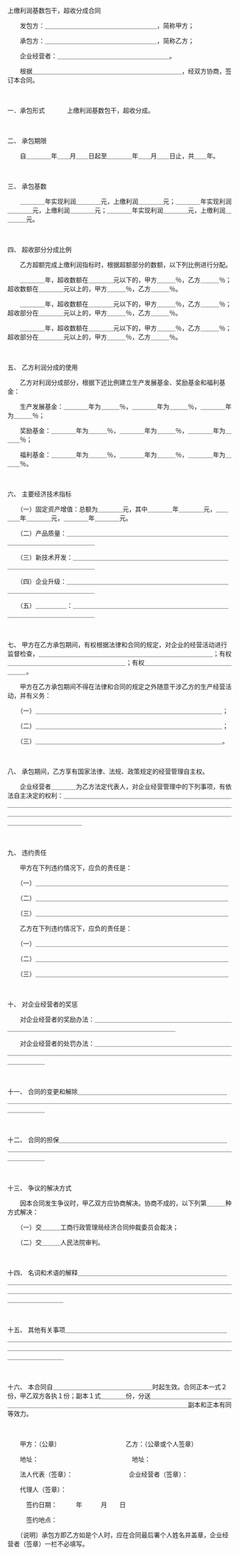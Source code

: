 



上缴利润基数包干，超收分成合同



 

　　发包方：＿＿＿＿＿＿＿＿＿＿＿＿＿＿＿＿＿＿，简称甲方；

　　承包方：＿＿＿＿＿＿＿＿＿＿＿＿＿＿＿＿＿＿，简称乙方；

　　企业经营者：＿＿＿＿＿＿＿＿＿＿＿＿＿＿＿＿＿＿。

　　根据＿＿＿＿＿＿＿＿＿＿＿＿＿＿＿＿＿＿＿＿＿＿＿＿，经双方协商，签订本合同。

　　

一．承包形式
　　
　上缴利润基数包干，超收分成。

　　

二、
承包期限

　　自＿＿＿＿年＿＿月＿＿日起至＿＿＿＿年＿＿月＿＿日止，共＿＿年。

　　

三、
承包基数

　　＿＿＿＿年实现利润＿＿＿＿元，上缴利润＿＿＿＿元；＿＿＿＿年实现利润＿＿＿＿元，上缴利润＿＿＿＿元；＿＿＿＿年实现利润＿＿＿＿元，上缴利润＿＿＿＿元。

　　

四、
超收部分分成比例

　　乙方超额完成上缴利润指标时，根据超额部分的数额，以下列比例进行分配。

　　＿＿＿＿年，超收数额在＿＿＿＿元以下的，甲方＿＿＿％，乙方＿＿＿％；超收数额在＿＿＿＿元以上的，甲方＿＿＿％，乙方＿＿＿％。

　　＿＿＿＿年，超收数额在＿＿＿＿元以下的，甲方＿＿＿％，乙方＿＿＿％；超收部分在＿＿＿＿元以上的，甲方＿＿＿％，乙方＿＿＿％。

　　＿＿＿＿年，超收数额在＿＿＿＿元以下的，甲方＿＿＿％，乙方＿＿＿％；超收部分在＿＿＿＿元以上的，甲方＿＿＿％，乙方＿＿＿％。

　　

五、
乙方利润分成的使用

　　乙方对利润分成部分，根据下述比例建立生产发展基金、奖励基金和福利基金：

　　生产发展基金：＿＿＿＿年为＿＿＿％，＿＿＿＿年为＿＿＿％，＿＿＿＿年为＿＿＿％；

　　奖励基金：＿＿＿＿年为＿＿＿％，＿＿＿＿年为＿＿＿％，＿＿＿＿年为＿＿＿％；

　　福利基金：＿＿＿＿年为＿＿＿％，＿＿＿＿年为＿＿＿％，＿＿＿＿年为＿＿＿％。

　　

六、
主要经济技术指标

　　（一）固定资产增值：总额为＿＿＿＿元，其中＿＿＿＿年＿＿＿＿元，＿＿＿＿年＿＿＿＿元，＿＿＿＿年＿＿＿＿元。

　　（二）产品质量：＿＿＿＿＿＿＿＿＿＿＿＿＿＿＿＿＿＿＿＿＿＿＿＿＿＿＿＿＿＿＿＿＿＿＿＿＿＿＿＿

　　（三）新技术开发：＿＿＿＿＿＿＿＿＿＿＿＿＿＿＿＿＿＿＿＿＿＿＿＿＿＿＿＿＿＿＿＿＿＿＿＿＿＿＿

　　（四）企业升级：＿＿＿＿＿＿＿＿＿＿＿＿＿＿＿＿＿＿＿＿＿＿＿＿＿＿＿＿＿＿＿＿＿＿＿＿＿＿＿＿

　　（五）＿＿＿＿＿：＿＿＿＿＿＿＿＿＿＿＿＿＿＿＿＿＿＿＿＿＿＿＿＿＿＿＿＿＿＿＿＿＿＿＿＿＿＿＿

　　

七、
甲方在乙方承包期间，有权根据法律和合同的规定，对企业的经营活动进行监督检查，＿＿＿＿＿＿＿＿＿＿＿＿＿＿＿＿＿＿＿＿＿＿＿＿＿＿＿＿；有权＿＿＿＿＿＿＿＿＿＿＿＿＿＿＿＿＿＿＿；有权＿＿＿＿＿＿＿＿＿＿＿＿＿＿＿＿＿。

　　甲方在乙方承包期间不得在法律和合同的规定之外随意干涉乙方的生产经营活动，并有义务：

　　（一）＿＿＿＿＿＿＿＿＿＿＿＿＿＿＿＿＿＿＿＿＿＿＿＿＿＿＿＿＿＿；

　　（二）＿＿＿＿＿＿＿＿＿＿＿＿＿＿＿＿＿＿＿＿＿＿＿＿＿＿＿＿＿＿；

　　（三）＿＿＿＿＿＿＿＿＿＿＿＿＿＿＿＿＿＿＿＿＿＿＿＿＿＿＿＿＿＿。

　　

八、
承包期间，乙方享有国家法律、法规、政策规定的经营管理自主权。

　　企业经营者＿＿＿＿为乙方法定代表人，对企业经营管理中的下列事项，有依法自主决定的权利：＿＿＿＿＿＿＿＿＿＿＿＿＿＿＿＿＿＿＿＿＿＿＿＿＿＿＿＿＿＿＿＿＿＿＿＿＿＿＿＿＿＿＿＿＿＿＿＿＿＿＿＿＿＿＿＿＿＿＿＿＿＿＿＿＿＿＿＿＿＿＿＿＿＿＿＿＿＿＿＿＿＿＿＿＿＿＿＿＿＿＿＿＿＿＿＿＿＿＿＿＿＿＿＿＿＿＿＿＿＿＿

　　

九、
违约责任

　　甲方在下列违约情况下，应负的责任是：

　　（一）＿＿＿＿＿＿＿＿＿＿＿＿＿＿＿＿＿＿＿＿＿＿＿＿＿＿＿＿＿＿＿

　　（二）＿＿＿＿＿＿＿＿＿＿＿＿＿＿＿＿＿＿＿＿＿＿＿＿＿＿＿＿＿＿＿

　　（三）＿＿＿＿＿＿＿＿＿＿＿＿＿＿＿＿＿＿＿＿＿＿＿＿＿＿＿＿＿＿＿

　　乙方在下列违约情况下，应负的责任是：

　　（一）＿＿＿＿＿＿＿＿＿＿＿＿＿＿＿＿＿＿＿＿＿＿＿＿＿＿＿＿＿＿＿

　　（二）＿＿＿＿＿＿＿＿＿＿＿＿＿＿＿＿＿＿＿＿＿＿＿＿＿＿＿＿＿＿＿

　　（三）＿＿＿＿＿＿＿＿＿＿＿＿＿＿＿＿＿＿＿＿＿＿＿＿＿＿＿＿＿＿＿

　　

十、
对企业经营者的奖惩

　　对企业经营者的奖励办法：＿＿＿＿＿＿＿＿＿＿＿＿＿＿＿＿＿＿＿＿＿＿＿＿＿＿＿＿＿＿＿＿＿＿＿＿＿＿＿＿＿＿＿＿＿＿＿＿＿

　　对企业经营者的处罚办法：＿＿＿＿＿＿＿＿＿＿＿＿＿＿＿＿＿＿＿＿＿＿＿＿＿＿＿＿＿＿＿＿＿＿＿＿＿＿＿＿＿＿＿＿＿＿＿＿＿＿＿＿＿＿＿＿＿＿＿＿＿＿＿＿

　　

十一、
合同的变更和解除＿＿＿＿＿＿＿＿＿＿＿＿＿＿＿＿＿＿＿＿＿＿＿＿＿＿＿＿＿＿＿＿＿＿＿＿＿＿＿＿＿＿＿＿＿＿＿＿＿＿＿＿＿＿＿＿＿＿＿＿＿＿＿＿＿＿

　　

十二、
合同的担保＿＿＿＿＿＿＿＿＿＿＿＿＿＿＿＿＿＿＿＿＿＿＿＿＿＿＿＿＿＿＿＿＿＿＿＿＿＿＿＿＿＿＿＿＿＿＿＿＿＿＿＿＿＿＿＿＿＿＿＿＿＿＿＿＿＿＿＿＿

　　

十三、
争议的解决方式

　　因本合同发生争议时，甲乙双方应协商解决。协商不成的，以下列第＿＿＿种方式解决：

　　（一）交＿＿＿工商行政管理局经济合同仲裁委员会裁决；

　　（二）交＿＿＿人民法院审判。

　　

十四、
名词和术语的解释＿＿＿＿＿＿＿＿＿＿＿＿＿＿＿＿＿＿＿＿＿＿＿＿＿＿＿＿＿＿＿＿＿＿＿＿＿＿＿＿＿＿＿＿＿＿＿＿＿＿＿＿＿＿＿＿＿＿＿＿＿＿＿＿＿＿＿＿＿＿＿＿＿＿＿＿＿＿＿＿＿＿＿＿＿＿＿＿＿＿＿＿＿＿＿＿＿＿＿＿＿＿＿＿＿

　　

十五、
其他有关事项＿＿＿＿＿＿＿＿＿＿＿＿＿＿＿＿＿＿＿＿＿＿＿＿＿＿＿＿＿＿＿＿＿＿＿＿＿＿＿＿＿＿＿＿＿＿＿＿＿＿＿＿＿＿＿＿＿＿＿＿＿＿＿＿＿＿＿＿＿＿＿＿＿＿＿＿＿＿＿＿＿＿＿＿＿＿＿＿＿＿＿＿＿＿＿＿＿＿＿＿＿＿＿＿＿＿＿

　　

十六、
本合同自＿＿＿＿＿＿＿＿＿＿＿＿＿＿＿＿时起生效。合同正本一式２份，甲乙双方各执１份；副本１式＿＿＿＿份，分送＿＿＿＿＿＿＿＿＿＿＿＿＿＿＿＿＿＿＿＿＿＿＿＿＿＿＿＿＿＿＿＿＿＿＿＿＿＿＿＿＿＿副本和正本有同等效力。

　　

　　甲方：（公章）　　　　　　　　　　　乙方：（公章或个人签章）

　　地址：　　　　　　　　　　　　　　　地址：

　　法人代表（签章）：　　　　　　　　　企业经营者（签章）：

　　代理人（签章）：

　　　签约日期：　　　年　　　月　　日

　　　签约地点：

　　〔说明〕承包方即乙方如是个人时，应在合同最后署个人姓名并盖章，企业经营者（签章）一栏不必填写。